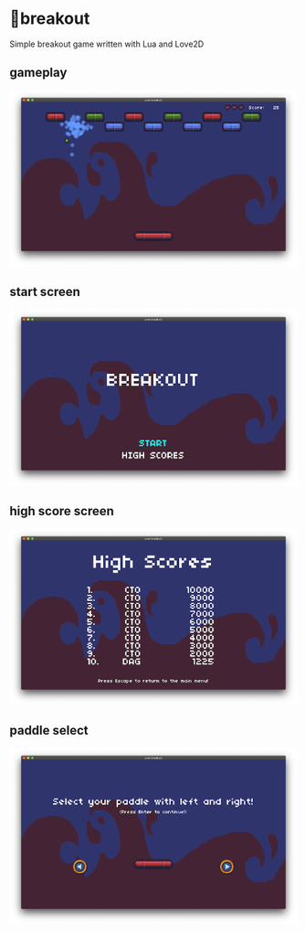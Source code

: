 # 💜breakout

Simple breakout game written with Lua and Love2D

## gameplay

![gameplay screen](./screenshots/gameplay.png)

## start screen

![start screen](./screenshots/main_menu.png)

## high score screen

![hight score screen](./screenshots/high_score.png)

## paddle select

![paddle select screen](./screenshots/paddle_select.png)
